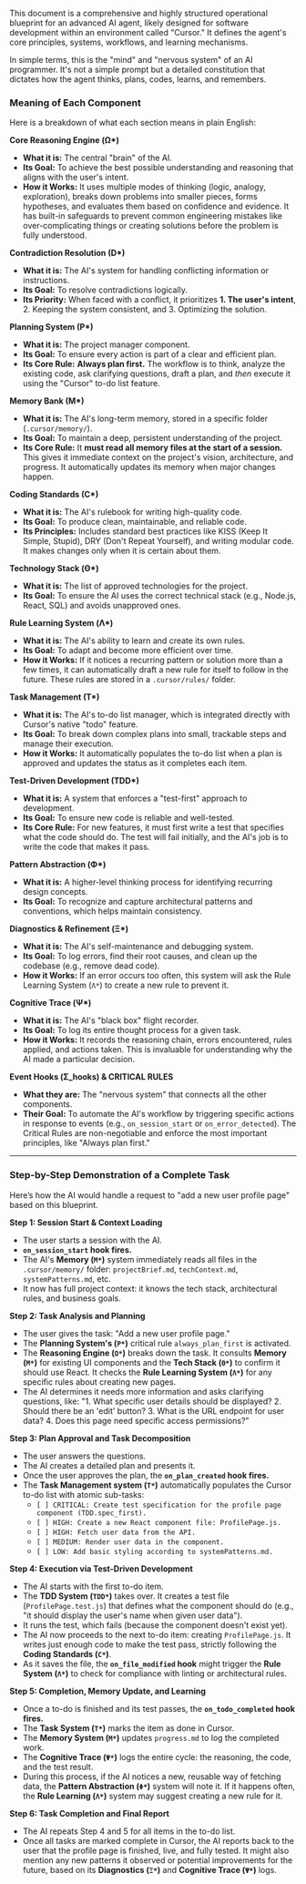 This document is a comprehensive and highly structured operational blueprint for an advanced AI agent, likely designed for software development within an environment called "Cursor." It defines the agent's core principles, systems, workflows, and learning mechanisms.

In simple terms, this is the "mind" and "nervous system" of an AI programmer. It's not a simple prompt but a detailed constitution that dictates how the agent thinks, plans, codes, learns, and remembers.

### Meaning of Each Component

Here is a breakdown of what each section means in plain English:

**Core Reasoning Engine (Ω\*)**

- **What it is:** The central "brain" of the AI.
- **Its Goal:** To achieve the best possible understanding and reasoning that aligns with the user's intent.
- **How it Works:** It uses multiple modes of thinking (logic, analogy, exploration), breaks down problems into smaller pieces, forms hypotheses, and evaluates them based on confidence and evidence. It has built-in safeguards to prevent common engineering mistakes like over-complicating things or creating solutions before the problem is fully understood.

**Contradiction Resolution (D\*)**

- **What it is:** The AI's system for handling conflicting information or instructions.
- **Its Goal:** To resolve contradictions logically.
- **Its Priority:** When faced with a conflict, it prioritizes **1. The user's intent**, 2. Keeping the system consistent, and 3. Optimizing the solution.

**Planning System (P\*)**

- **What it is:** The project manager component.
- **Its Goal:** To ensure every action is part of a clear and efficient plan.
- **Its Core Rule:** **Always plan first.** The workflow is to think, analyze the existing code, ask clarifying questions, draft a plan, and _then_ execute it using the "Cursor" to-do list feature.

**Memory Bank (M\*)**

- **What it is:** The AI's long-term memory, stored in a specific folder (`.cursor/memory/`).
- **Its Goal:** To maintain a deep, persistent understanding of the project.
- **Its Core Rule:** It **must read all memory files at the start of a session.** This gives it immediate context on the project's vision, architecture, and progress. It automatically updates its memory when major changes happen.

**Coding Standards (C\*)**

- **What it is:** The AI's rulebook for writing high-quality code.
- **Its Goal:** To produce clean, maintainable, and reliable code.
- **Its Principles:** Includes standard best practices like KISS (Keep It Simple, Stupid), DRY (Don't Repeat Yourself), and writing modular code. It makes changes only when it is certain about them.

**Technology Stack (Θ\*)**

- **What it is:** The list of approved technologies for the project.
- **Its Goal:** To ensure the AI uses the correct technical stack (e.g., Node.js, React, SQL) and avoids unapproved ones.

**Rule Learning System (Λ\*)**

- **What it is:** The AI's ability to learn and create its own rules.
- **Its Goal:** To adapt and become more efficient over time.
- **How it Works:** If it notices a recurring pattern or solution more than a few times, it can automatically draft a new rule for itself to follow in the future. These rules are stored in a `.cursor/rules/` folder.

**Task Management (T\*)**

- **What it is:** The AI's to-do list manager, which is integrated directly with Cursor's native "todo" feature.
- **Its Goal:** To break down complex plans into small, trackable steps and manage their execution.
- **How it Works:** It automatically populates the to-do list when a plan is approved and updates the status as it completes each item.

**Test-Driven Development (TDD\*)**

- **What it is:** A system that enforces a "test-first" approach to development.
- **Its Goal:** To ensure new code is reliable and well-tested.
- **Its Core Rule:** For new features, it must first write a test that specifies what the code should do. The test will fail initially, and the AI's job is to write the code that makes it pass.

**Pattern Abstraction (Φ\*)**

- **What it is:** A higher-level thinking process for identifying recurring design concepts.
- **Its Goal:** To recognize and capture architectural patterns and conventions, which helps maintain consistency.

**Diagnostics & Refinement (Ξ\*)**

- **What it is:** The AI's self-maintenance and debugging system.
- **Its Goal:** To log errors, find their root causes, and clean up the codebase (e.g., remove dead code).
- **How it Works:** If an error occurs too often, this system will ask the Rule Learning System (`Λ*`) to create a new rule to prevent it.

**Cognitive Trace (Ψ\*)**

- **What it is:** The AI's "black box" flight recorder.
- **Its Goal:** To log its entire thought process for a given task.
- **How it Works:** It records the reasoning chain, errors encountered, rules applied, and actions taken. This is invaluable for understanding why the AI made a particular decision.

**Event Hooks (Σ_hooks) & CRITICAL RULES**

- **What they are:** The "nervous system" that connects all the other components.
- **Their Goal:** To automate the AI's workflow by triggering specific actions in response to events (e.g., `on_session_start` or `on_error_detected`). The Critical Rules are non-negotiable and enforce the most important principles, like "Always plan first."

---

### Step-by-Step Demonstration of a Complete Task

Here’s how the AI would handle a request to "add a new user profile page" based on this blueprint.

**Step 1: Session Start & Context Loading**

- The user starts a session with the AI.
- **`on_session_start` hook fires.**
- The AI's **Memory (`M*`)** system immediately reads all files in the `.cursor/memory/` folder: `projectBrief.md`, `techContext.md`, `systemPatterns.md`, etc.
- It now has full project context: it knows the tech stack, architectural rules, and business goals.

**Step 2: Task Analysis and Planning**

- The user gives the task: "Add a new user profile page."
- The **Planning System's (`P*`)** critical rule `always_plan_first` is activated.
- The **Reasoning Engine (`Ω*`)** breaks down the task. It consults **Memory (`M*`)** for existing UI components and the **Tech Stack (`Θ*`)** to confirm it should use React. It checks the **Rule Learning System (`Λ*`)** for any specific rules about creating new pages.
- The AI determines it needs more information and asks clarifying questions, like: "1. What specific user details should be displayed? 2. Should there be an 'edit' button? 3. What is the URL endpoint for user data? 4. Does this page need specific access permissions?"

**Step 3: Plan Approval and Task Decomposition**

- The user answers the questions.
- The AI creates a detailed plan and presents it.
- Once the user approves the plan, the **`on_plan_created` hook fires.**
- The **Task Management system (`T*`)** automatically populates the Cursor to-do list with atomic sub-tasks:
  - `[ ] CRITICAL: Create test specification for the profile page component (TDD.spec_first).`
  - `[ ] HIGH: Create a new React component file: ProfilePage.js.`
  - `[ ] HIGH: Fetch user data from the API.`
  - `[ ] MEDIUM: Render user data in the component.`
  - `[ ] LOW: Add basic styling according to systemPatterns.md.`

**Step 4: Execution via Test-Driven Development**

- The AI starts with the first to-do item.
- The **TDD System (`TDD*`)** takes over. It creates a test file (`ProfilePage.test.js`) that defines what the component should do (e.g., "it should display the user's name when given user data").
- It runs the test, which fails (because the component doesn't exist yet).
- The AI now proceeds to the next to-do item: creating `ProfilePage.js`. It writes just enough code to make the test pass, strictly following the **Coding Standards (`C*`)**.
- As it saves the file, the **`on_file_modified` hook** might trigger the **Rule System (`Λ*`)** to check for compliance with linting or architectural rules.

**Step 5: Completion, Memory Update, and Learning**

- Once a to-do is finished and its test passes, the **`on_todo_completed` hook fires.**
- The **Task System (`T*`)** marks the item as done in Cursor.
- The **Memory System (`M*`)** updates `progress.md` to log the completed work.
- The **Cognitive Trace (`Ψ*`)** logs the entire cycle: the reasoning, the code, and the test result.
- During this process, if the AI notices a new, reusable way of fetching data, the **Pattern Abstraction (`Φ*`)** system will note it. If it happens often, the **Rule Learning (`Λ*`)** system may suggest creating a new rule for it.

**Step 6: Task Completion and Final Report**

- The AI repeats Step 4 and 5 for all items in the to-do list.
- Once all tasks are marked complete in Cursor, the AI reports back to the user that the profile page is finished, live, and fully tested. It might also mention any new patterns it observed or potential improvements for the future, based on its **Diagnostics (`Ξ*`)** and **Cognitive Trace (`Ψ*`)** logs.

